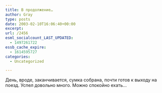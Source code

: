 ```yaml
---
title: В продолжение…
author: Gray
type: posts
date: 2003-02-10T16:06:40+00:00
excerpt:
url: /2456
esml_socialcount_LAST_UPDATED:
  - 1497261722
essb_cache_expire:
  - 1614595727
categories:
  - Uncategorized

---
```








День, вроде, заканчивается, сумка собрана, почти готов к выходу на поезд. Успел довольно много. Можно спокойно ехать&#8230;